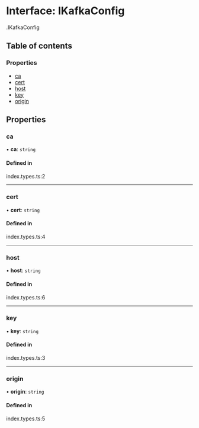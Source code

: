 # Interface: IKafkaConfig

[<internal>](../wiki/%3Cinternal%3E).IKafkaConfig

## Table of contents

### Properties

- [ca](../wiki/%3Cinternal%3E.IKafkaConfig#ca)
- [cert](../wiki/%3Cinternal%3E.IKafkaConfig#cert)
- [host](../wiki/%3Cinternal%3E.IKafkaConfig#host)
- [key](../wiki/%3Cinternal%3E.IKafkaConfig#key)
- [origin](../wiki/%3Cinternal%3E.IKafkaConfig#origin)

## Properties

### ca

• **ca**: `string`

#### Defined in

index.types.ts:2

___

### cert

• **cert**: `string`

#### Defined in

index.types.ts:4

___

### host

• **host**: `string`

#### Defined in

index.types.ts:6

___

### key

• **key**: `string`

#### Defined in

index.types.ts:3

___

### origin

• **origin**: `string`

#### Defined in

index.types.ts:5
